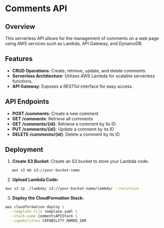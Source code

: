 # Comments API

## Overview

This serverless API allows for the management of comments on a web page using AWS services such as Lambda, API Gateway, and DynamoDB.

## Features

- **CRUD Operations**: Create, retrieve, update, and delete comments.
- **Serverless Architecture**: Utilizes AWS Lambda for scalable serverless functions.
- **API Gateway**: Exposes a RESTful interface for easy access.

## API Endpoints

- **POST /comments**: Create a new comment
- **GET /comments**: Retrieve all comments
- **GET /comments/{id}**: Retrieve a comment by its ID
- **PUT /comments/{id}**: Update a comment by its ID
- **DELETE /comments/{id}**: Delete a comment by its ID


## Deployment

1. **Create S3 Bucket**: Create an S3 bucket to store your Lambda code.
   
```bash
   aws s3 mb s3://your-bucket-name
```

2. **Upload Lambda Code:**

```bash
aws s3 cp ./lambda/ s3://your-bucket-name/lambda/ --recursive
```

3. **Deploy the CloudFormation Stack:**

```bash
aws cloudformation deploy \
  --template-file template.yaml \
  --stack-name CommentsAPIStack \
  --capabilities CAPABILITY_NAMED_IAM
 ```